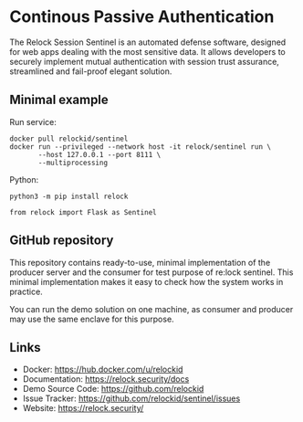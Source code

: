 Continous Passive Authentication
================================

The Relock Session Sentinel is an automated defense software, designed for web apps dealing with the most sensitive data. It allows developers to securely implement mutual authentication with session trust assurance, streamlined and fail-proof elegant solution.

Minimal example
---------------
Run service:

    docker pull relockid/sentinel
    docker run --privileged --network host -it relock/sentinel run \
           --host 127.0.0.1 --port 8111 \
           --multiprocessing

Python:

    python3 -m pip install relock
    
    from relock import Flask as Sentinel

GitHub repository
-----------------

This repository contains ready-to-use, minimal implementation of the producer server and the consumer for test purpose of re:lock sentinel. This minimal implementation makes it easy to check how the system works in practice.

You can run the demo solution on one machine, as consumer and producer may use the same enclave for this purpose.

Links
-----

-   Docker: https://hub.docker.com/u/relockid
-   Documentation: https://relock.security/docs
-   Demo Source Code: https://github.com/relockid
-   Issue Tracker: https://github.com/relockid/sentinel/issues
-   Website: https://relock.security/